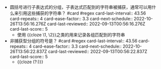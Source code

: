 - 圆括号进行子表达式的分组，子表达式匹配到的字符串被捕获，通常可以用什么来引用这些捕获的字符串？ #card #regex
  card-last-interval:: 43.56
  card-repeats:: 4
  card-ease-factor:: 3.3
  card-next-schedule:: 2022-10-26T13:56:16.276Z
  card-last-reviewed:: 2022-09-13T00:56:16.276Z
  card-last-score:: 5
	- 使用 {{cloze  \1, \2}}之类的用来记录各组匹配到的字符串
- 非捕获型分组的符号是？ #card #regex
  card-last-interval:: 43.56
  card-repeats:: 4
  card-ease-factor:: 3.3
  card-next-schedule:: 2022-10-26T13:56:22.837Z
  card-last-reviewed:: 2022-09-13T00:56:22.837Z
  card-last-score:: 5
	- {{cloze (?:)}}
